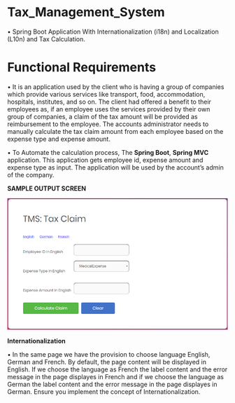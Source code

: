# Tax_Management_System
•	Spring Boot Application With Internationalization (i18n) and Localization (L10n) and Tax Calculation.
# Functional Requirements
•	It is an application used by the client who is having a group of companies which provide various services like transport, 
food, accommodation, hospitals, institutes, and so on. The client had offered a benefit to their employees as, 
if an employee uses the services provided by their own group of companies, a claim of the tax amount will be provided as 
reimbursement to the employee.  The accounts administrator needs to manually calculate the tax claim amount from each 
employee based on the expense type and expense amount.

•	To Automate the calculation process, The **Spring Boot**, **Spring MVC** application. This application gets employee id, expense amount and expense type as input. 
The application will be used by the account’s admin of the company. 

**SAMPLE OUTPUT SCREEN**

![TaxManagementSystem-TaxClaim](Tax_Management_System/images/TMS.png)

**Internationalization**

•	In the same page we have the provision to choose language English, German and French. 
By default, the page content will be displayed in English. 
If we choose the language as French the label content and the error message in the page displayes in French 
and if we choose the language as German the label content and the error message in the page displayes in German. 
Ensure you implement the concept of Internationalization.
